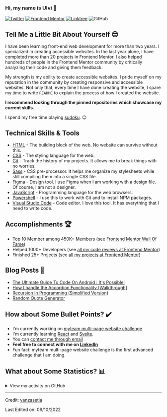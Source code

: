 ### Hi, my name is Ulvi :wave:

<div align="left">
  <a href="https://twitter.com/vanzasetia" target="_blank"><img src="https://img.shields.io/twitter/follow/vanzasetia?logo=twitter&style=for-the-badge" alt="Twitter" /></a> 
  <a href="https://www.frontendmentor.io/profile/vanzasetia" target="_blank"><img src="https://img.shields.io/badge/Frontend Mentor-Vanza Setia-informational?style=for-the-badge&logo=frontendmentor" alt="Frontend Mentor" /></a> 
  <a href="https://linktr.ee/vanzasetia" target="_blank"><img src="https://img.shields.io/badge/Linktree-Vanza Setia-brightgreen?style=for-the-badge&logo=linktree" alt="Linktree" /></a>
  <img src="https://img.shields.io/github/license/vanzasetia/vanzasetia?color=green&style=for-the-badge" alt="GitHub">
</div>

## Tell Me a Little Bit About Yourself :sunglasses:

I have been learning front-end web development for more than two years. I specialized in creating accessible websites. In the last year alone, I have completed more than 20 projects in Frontend Mentor. I also helped hundreds of people in the Frontend Mentor community by critically analyzing their code and giving them feedback.

My strength is my ability to create accessible websites. I pride myself on my reputation in the community by creating responsive and accessible websites. Not only that, every time I have done creating the website, I spare my time to write `README` to explain the process of how I created the website.

**I recommend looking through the pinned repositories which showcase my current skills.**

I spend my free time playing [sudoku](https://en.wikipedia.org/wiki/Sudoku). :wink:

## Technical Skills & Tools

- [HTML](https://developer.mozilla.org/en-US/docs/Web/html) - The building block of the web. No website can survive without this.
- [CSS](https://developer.mozilla.org/en-US/docs/Web/css) - The styling language for the web.
- [Git](https://git-scm.com/) - Track the history of my projects. It allows me to break things with no worries.
- [Sass](https://sass-lang.com/) - CSS pre-processor. It helps me organize my stylesheets while still compiling them into a single CSS file.
- [Figma](https://www.figma.com/) - Design tool. I use Figma when I am working with a design file. Of course, I am not a designer.
- [JavaScript](https://developer.mozilla.org/en-US/docs/Web/javascript) - Programming language for the web browsers.
- [Powershell](https://learn.microsoft.com/en-us/powershell/) - I use this to work with Git and to install NPM packages.
- [Visual Studio Code](https://code.visualstudio.com/) - Code editor. I love this tool. It has everything that I need to write code.

## Accomplishments :trophy:

- Top 10 Member among 450K+ Members (see [Frontend Mentor Wall Of Fame](https://www.frontendmentor.io/wall-of-fame?tab=all))
- Helped 1000+ Developers (see [all my code reviews at Frontend Mentor](https://www.frontendmentor.io/profile/vanzasetia/comments))
- Finished 25+ Projects (see [all my projects at Frontend Mentor](https://www.frontendmentor.io/profile/vanzasetia/solutions))

## Blog Posts :memo:

<!-- BLOG-POST-LIST:START -->

- [The Ultimate Guide To Code On Android : It&#39;s Possible!](https://community.codenewbie.org/vanzasetia/the-ultimate-guide-to-code-on-android-its-possible-5flo)
- [How I handle the Accordion Functionality [Walkthrough]](https://community.codenewbie.org/vanzasetia/how-i-handle-the-accordion-functionality-walkthrough-29n0)
- [Recursion In Programming &lpar;Simplified Version&rpar;](https://community.codenewbie.org/vanzasetia/recursion-in-programming-simplified-version-2792)
- [Random Quote Generator](https://community.codenewbie.org/vanzasetia/random-quote-generator-a8o)
<!-- BLOG-POST-LIST:END -->

## How about Some Bullet Points? :heavy_check_mark:

- I'm currently working on [myteam multi-page website challenge](https://www.frontendmentor.io/challenges/myteam-multipage-website-mxlEauvW/).
- I'm currently learning [React](https://reactjs.org/) and [Svelte](https://svelte.dev/).
- You can [contact me through email](mailto:venusbumi2@gmail.com)
- **Feel free to connect with me on [LinkedIn](https://www.linkedin.com/in/vanzasetia/)**
- Fun fact: myteam multi-page website challenge is the first advanced challenge that I am doing.

## What about Some Statistics? :bar_chart:

<details>
<summary>View my activity on GitHub</summary>

![Github stats](https://github-readme-stats.vercel.app/api?username=vanzasetia&show_icons=true&locale=en)

![github streak](https://github-readme-streak-stats.herokuapp.com/?user=vanzasetia&)

</details>

------

Credit: [vanzasetia](https://github.com/vanzasetia)

Last Edited on: 09/10/2022
